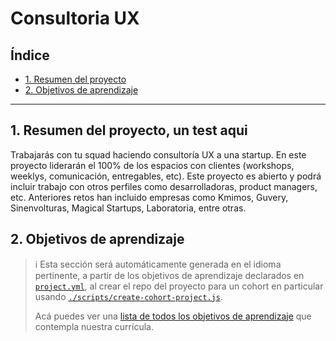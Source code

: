 # Consultoria UX

## Índice

* [1. Resumen del proyecto](#1-resumen-del-proyecto)
* [2. Objetivos de aprendizaje](#2-objetivos-de-aprendizaje)

***

## 1. Resumen del proyecto, un test aqui

Trabajarás con tu squad haciendo consultoría UX a una startup. En este proyecto
liderarán el 100% de los espacios con clientes (workshops, weeklys,
comunicación, entregables, etc). Este proyecto es abierto y podrá incluir
trabajo con otros perfiles como desarrolladoras, product managers, etc.
Anteriores retos han incluido empresas como Kmimos, Guvery, Sinenvolturas,
Magical Startups, Laboratoria, entre otras.

## 2. Objetivos de aprendizaje

> ℹ️ Esta sección será automáticamente generada en el idioma pertinente, a partir
> de los objetivos de aprendizaje declarados en [`project.yml`](./project.yml),
> al crear el repo del proyecto para un cohort en particular usando
> [`./scripts/create-cohort-project.js`](../../scripts#create-cohort-project-coaches).
>
> Acá puedes ver una [lista de todos los objetivos de aprendizaje](../../learning-objectives/data.yml)
> que contempla nuestra currícula.
